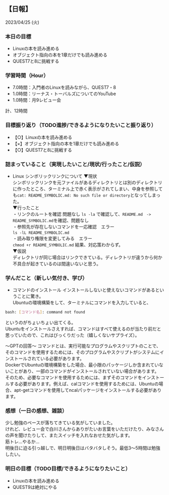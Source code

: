 ## 【日報】
2023/04/25 (火)
<br>

### 本日の目標
- Linuxの本を読み進める
- オブジェクト指向の本を1章だけでも読み進める
- QUEST7と8に挑戦する

### 学習時間（Hour）
- 7.0時間：入門者のLinuxを読みながら、QUEST7・8
- 1.0時間：リーナス・トーバルズについてのYouTube
- 1.0時間：月9レビュー会

計、12時間

### 目標振り返り（TODO進捗/できるようになりたいこと振り返り）
- 【○】Linuxの本を読み進める
- 【×】オブジェクト指向の本を1章だけでも読み進める
- 【○】QUEST7と8に挑戦する

### 詰まっていること（実現したいこと/現状/行ったこと/仮説）
- Linux シンボリックリンクについて
▼現状  
シンボリックリンクを元ファイルがあるディレクトリとは別のディレクトリに作ったところ、ターミナル上で赤く表示がされてしまい、中身を参照しても`cat: README_SYMBOLIC.md: No such file or directory`となってしまった。  
▼行ったこと  
・リンクのルートを確認  問題なし
`ls -la` で確認して、`README.md　-> README_SYMBOLIC.md`を確認、問題なし  
・参照先が存在しないコマンドを一応確認　エラー  
`ls -lL README_SYMBOLIC.md`  
・読み取り権限を変更してみる　エラー  
`chmod +r README_SYMBOLIC.md`
結果、対応策わからず。  
▼仮説  
ディレクトリが同じ場合はリンクできている。ディレクトリが違うから何か不具合が起きているのは間違いないと思う。  

### 学んだこと（新しい気付き、学び）
- コマンドのインストール
インストールしないと使えないコマンドがあるということに驚き。  
Ubuntuの環境構築をして、ターミナルにコマンドを入力していると、
```bash
bash: [コマンド名]: command not found
```
というのがちょいちょい出てくる。  
Ubuntuをインストールさえすれば、コマンドはすべて使えるのが当たり前だと思っていたので、これはびっくりだった（嬉しくないサプライズ）。  
  
〜GPTの回答〜
コマンドとは、実行可能なプログラムやスクリプトのことで、そのコマンドを使用するためには、そのプログラムやスクリプトがシステムにインストールされている必要があります。  
DockerでUbuntuの環境構築をした場合、最小限のパッケージしか含まれていないことがあり、一部のコマンドがインストールされていない場合があります。  
そのため、必要なコマンドを使用するためには、まずそのコマンドをインストールする必要があります。例えば、calコマンドを使用するためには、Ubuntuの場合、apt-getコマンドを使用してncalパッケージをインストールする必要があります。

### 感想（一日の感想、雑談）
少し勉強のペースが落ちてきている気がしていました。  
けれど、レビュー会で白川さんからありがたいお言葉をいただけたり、みなさんの声を聞けたりして、またスイッチを入れなおせた気がします。  
筋トレ…やるか…  
明後日に迫る引っ越しで、明日明後日はバタバタしそう。最低3〜5時間は勉強したい。  

### 明日の目標（TODO目標/できるようになりたいこと）
- Linuxの本を読み進める
- QUEST9は絶対にやる
